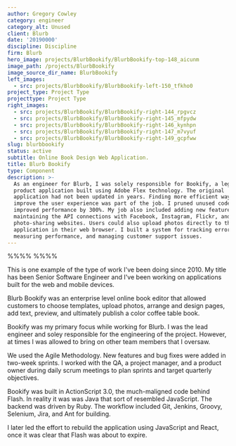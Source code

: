 ```yaml
---
author: Gregory Cowley
category: engineer
category_alt: Unused
client: Blurb
date: '20190000'
discipline: Discipline
firm: Blurb
hero_image: projects/BlurbBookify/BlurbBookify-top-148_aicunm
image_path: /projects/BlurbBookify
image_source_dir_name: BlurbBookify
left_images:
  - src: projects/BlurbBookify/BlurbBookify-left-150_tfkho0
project_type: Project Type
projecttype: Project Type
right_images:
  - src: projects/BlurbBookify/BlurbBookify-right-144_rpgvcz
  - src: projects/BlurbBookify/BlurbBookify-right-145_mfpydw
  - src: projects/BlurbBookify/BlurbBookify-right-146_kynhpn
  - src: projects/BlurbBookify/BlurbBookify-right-147_m7vyuf
  - src: projects/BlurbBookify/BlurbBookify-right-149_gcpfww
slug: blurbbookify
status: active
subtitle: Online Book Design Web Application.
title: Blurb Bookify
type: Component
description: >-
  As an engineer for Blurb, I was solely responsible for Bookify, a legacy
  product application built using Adobe Flex technology. The original
  application had not been updated in years. Finding more efficient ways to
  improve the user experience was part of the job. I pruned unused code and
  improved performance by 300%. My job also included adding new features and
  maintaining the API connections with Facebook, Instagram, Flickr, and other
  photo-sharing websites. Users could also upload photos directly to the
  application in their web browser. I built a system for tracking errors,
  measuring performance, and managing customer support issues.
---
```

%%%% %%%%


This is one example of the type of work I've been doing since 2010. My title has been Senior Software Engineer and I've been working on applications built for the web and mobile devices.

Blurb Bookify was an enterprise level online book editor that allowed customers to choose templates, upload photos, arrange and design pages, add text, preview, and ultimately publish a color coffee table book.

Bookify was my primary focus while working for Blurb. I was the lead engineer and soley responsible for the engineering of the project. However, at times I was allowed to bring on other team members that I oversaw.

We used the Agile Methodology. New features and bug fixes were added in two-week sprints. I worked with the QA, a project manager, and a product owner during daily scrum meetings to plan sprints and target quarterly objectives. 

Bookify was built in ActionScript 3.0, the much-maligned code behind Flash. In reality it was was Java that sort of resembled JavaScript. The backend was driven by Ruby. The workflow included Git, Jenkins, Groovy, Selenium, Jira, and Ant for building.

I later led the effort to rebuild the application using JavaScript and React, once it was clear that Flash was about to expire.
